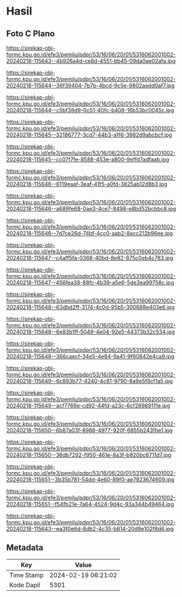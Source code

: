 # Hasil

## Foto C Plano

https://sirekap-obj-formc.kpu.go.id/efe3/pemilu/pdpr/53/16/06/20/01/5316062001002-20240218-115643--4b926a4d-ce8d-4551-bb45-09da0ae02afa.jpg

https://sirekap-obj-formc.kpu.go.id/efe3/pemilu/pdpr/53/16/06/20/01/5316062001002-20240218-115644--36f39404-7b7b-4bcd-9c5e-9802aedd0af7.jpg

https://sirekap-obj-formc.kpu.go.id/efe3/pemilu/pdpr/53/16/06/20/01/5316062001002-20240218-115644--c5bf38d9-0c51-40fc-b408-16b53bc0045c.jpg

https://sirekap-obj-formc.kpu.go.id/efe3/pemilu/pdpr/53/16/06/20/01/5316062001002-20240218-115645--32186777-3cd7-44b3-a1f6-3982d9abcbcf.jpg

https://sirekap-obj-formc.kpu.go.id/efe3/pemilu/pdpr/53/16/06/20/01/5316062001002-20240218-115645--cc07f7fe-8588-453e-a800-9effd7adfaab.jpg

https://sirekap-obj-formc.kpu.go.id/efe3/pemilu/pdpr/53/16/06/20/01/5316062001002-20240218-115646--6119eaaf-3eaf-41f5-a0fd-3825ab12d8b3.jpg

https://sirekap-obj-formc.kpu.go.id/efe3/pemilu/pdpr/53/16/06/20/01/5316062001002-20240218-115646--a689fe68-0ae3-4ce7-8498-e8bd52bcbbc8.jpg

https://sirekap-obj-formc.kpu.go.id/efe3/pemilu/pdpr/53/16/06/20/01/5316062001002-20240218-115646--7d7ce26d-74bf-4cc0-aab2-8acc212b96ee.jpg

https://sirekap-obj-formc.kpu.go.id/efe3/pemilu/pdpr/53/16/06/20/01/5316062001002-20240218-115647--c4aff5fa-0368-40bd-8e82-875c0eb4c783.jpg

https://sirekap-obj-formc.kpu.go.id/efe3/pemilu/pdpr/53/16/06/20/01/5316062001002-20240218-115647--456fea38-88fc-4b39-a5e6-5de3ea99758c.jpg

https://sirekap-obj-formc.kpu.go.id/efe3/pemilu/pdpr/53/16/06/20/01/5316062001002-20240218-115648--63dbd2ff-3174-4c0d-95b5-300688e403e6.jpg

https://sirekap-obj-formc.kpu.go.id/efe3/pemilu/pdpr/53/16/06/20/01/5316062001002-20240218-115648--6e83b1ff-5049-4e04-92e5-44373b32c534.jpg

https://sirekap-obj-formc.kpu.go.id/efe3/pemilu/pdpr/53/16/06/20/01/5316062001002-20240218-115648--366caecf-34e5-4e84-9a41-9f60842e4ca9.jpg

https://sirekap-obj-formc.kpu.go.id/efe3/pemilu/pdpr/53/16/06/20/01/5316062001002-20240218-115649--6c893b77-4240-4c81-9790-8a9e5f8cf1a5.jpg

https://sirekap-obj-formc.kpu.go.id/efe3/pemilu/pdpr/53/16/06/20/01/5316062001002-20240218-115649--acf7766e-cd92-44fd-a23c-6cf28989111e.jpg

https://sirekap-obj-formc.kpu.go.id/efe3/pemilu/pdpr/53/16/06/20/01/5316062001002-20240218-115650--6b87a03f-8988-4977-920f-6855b243fbe1.jpg

https://sirekap-obj-formc.kpu.go.id/efe3/pemilu/pdpr/53/16/06/20/01/5316062001002-20240218-115650--36db7292-f950-461e-8a3f-b820bc6711d7.jpg

https://sirekap-obj-formc.kpu.go.id/efe3/pemilu/pdpr/53/16/06/20/01/5316062001002-20240218-115651--3b35b781-54dd-4e60-89f0-ae7923674609.jpg

https://sirekap-obj-formc.kpu.go.id/efe3/pemilu/pdpr/53/16/06/20/01/5316062001002-20240218-115651--f54fb21e-7a64-4524-9d4c-93a344b49464.jpg

https://sirekap-obj-formc.kpu.go.id/efe3/pemilu/pdpr/53/16/06/20/01/5316062001002-20240218-115643--ea3f0e6d-8db2-4c35-b814-20d9e102f8d6.jpg


## Metadata

| Key        | Value               |
| ---------- | ------------------- |
| Time Stamp | 2024-02-19 06:21:02 |
| Kode Dapil | 5301                |




